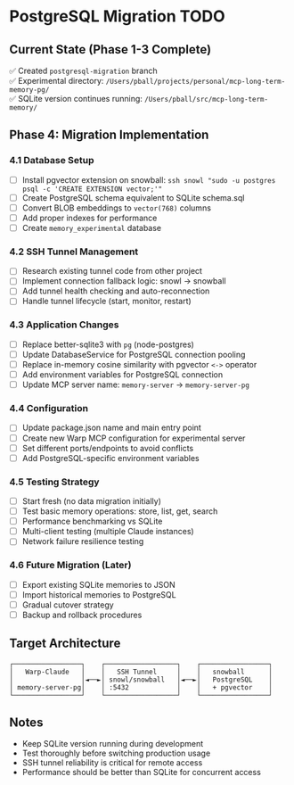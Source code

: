 # PostgreSQL Migration TODO

## Current State (Phase 1-3 Complete)
✅ Created `postgresql-migration` branch  
✅ Experimental directory: `/Users/pball/projects/personal/mcp-long-term-memory-pg/`  
✅ SQLite version continues running: `/Users/pball/src/mcp-long-term-memory/`  

## Phase 4: Migration Implementation

### 4.1 Database Setup
- [ ] Install pgvector extension on snowball: `ssh snowl "sudo -u postgres psql -c 'CREATE EXTENSION vector;'"`
- [ ] Create PostgreSQL schema equivalent to SQLite schema.sql
- [ ] Convert BLOB embeddings to `vector(768)` columns
- [ ] Add proper indexes for performance
- [ ] Create `memory_experimental` database

### 4.2 SSH Tunnel Management
- [ ] Research existing tunnel code from other project
- [ ] Implement connection fallback logic: snowl → snowball
- [ ] Add tunnel health checking and auto-reconnection
- [ ] Handle tunnel lifecycle (start, monitor, restart)

### 4.3 Application Changes
- [ ] Replace better-sqlite3 with `pg` (node-postgres)
- [ ] Update DatabaseService for PostgreSQL connection pooling
- [ ] Replace in-memory cosine similarity with pgvector `<->` operator
- [ ] Add environment variables for PostgreSQL connection
- [ ] Update MCP server name: `memory-server` → `memory-server-pg`

### 4.4 Configuration
- [ ] Update package.json name and main entry point
- [ ] Create new Warp MCP configuration for experimental server
- [ ] Set different ports/endpoints to avoid conflicts
- [ ] Add PostgreSQL-specific environment variables

### 4.5 Testing Strategy
- [ ] Start fresh (no data migration initially)
- [ ] Test basic memory operations: store, list, get, search
- [ ] Performance benchmarking vs SQLite
- [ ] Multi-client testing (multiple Claude instances)
- [ ] Network failure resilience testing

### 4.6 Future Migration (Later)
- [ ] Export existing SQLite memories to JSON
- [ ] Import historical memories to PostgreSQL
- [ ] Gradual cutover strategy
- [ ] Backup and rollback procedures

## Target Architecture

```
┌─────────────────┐    ┌──────────────────┐    ┌─────────────────┐
│   Warp-Claude   │    │   SSH Tunnel     │    │   snowball      │
│                 │◄──►│ snowl/snowball   │◄──►│   PostgreSQL    │
│ memory-server-pg│    │ :5432            │    │   + pgvector    │
└─────────────────┘    └──────────────────┘    └─────────────────┘
```

## Notes
- Keep SQLite version running during development
- Test thoroughly before switching production usage
- SSH tunnel reliability is critical for remote access
- Performance should be better than SQLite for concurrent access
